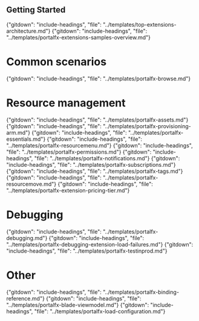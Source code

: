 
##  Getting Started

<!-- TODO:  Remove links to documents that are located in the master index or are otherwise known.  
In the meantime, some gitdown includes are commented out for npm run docs.
-->

{"gitdown": "include-headings", "file": "../templates/top-extensions-architecture.md"}
{"gitdown": "include-headings", "file": "../templates/portalfx-extensions-samples-overview.md"}

# Common scenarios
{"gitdown": "include-headings", "file": "../templates/portalfx-browse.md"}
<!--
gitdown": "include-headings", "file": "../templates/portalfx-create.md"}


# Basic Concepts  
gitdown": "include-headings", "file": "../templates/portalfx-ui-concepts.md"}
gitdown": "include-headings", "file": "../templates/portalfx-no-pdl-programming.md"}
gitdown": "include-headings", "file": "../templates/portalfx-parts.md"}
gitdown": "include-headings", "file": "../templates/portalfx-blades.md"}
gitdown": "include-headings", "file": "../templates/portalfx-controls.md"}
gitdown": "include-headings", "file": "../templates/portalfx-controls-monitor-chart.md"}

# Authentication
gitdown": "include-headings", "file": "../templates/portalfx-authentication.md"}
gitdown": "include-headings", "file": "../templates/portalfx-data.md"}
gitdown": "include-headings", "file": "../templates/portalfx-parameter-collection-overview.md"}
gitdown": "include-headings", "file": "../templates/portalfx-provisioning-arm.md"}
-->

# Resource management
{"gitdown": "include-headings", "file": "../templates/portalfx-assets.md"}
{"gitdown": "include-headings", "file": "../templates/portalfx-provisioning-arm.md"}
{"gitdown": "include-headings", "file": "../templates/portalfx-essentials.md"}
{"gitdown": "include-headings", "file": "../templates/portalfx-resourcemenu.md"}
{"gitdown": "include-headings", "file": "../templates/portalfx-permissions.md"}
{"gitdown": "include-headings", "file": "../templates/portalfx-notifications.md"}
{"gitdown": "include-headings", "file": "../templates/portalfx-subscriptions.md"}
{"gitdown": "include-headings", "file": "../templates/portalfx-tags.md"}
{"gitdown": "include-headings", "file": "../templates/portalfx-resourcemove.md"}
{"gitdown": "include-headings", "file": "../templates/portalfx-extension-pricing-tier.md"}

# Debugging
{"gitdown": "include-headings", "file": "../templates/portalfx-debugging.md"}
{"gitdown": "include-headings", "file": "../templates/portalfx-debugging-extension-load-failures.md"}
{"gitdown": "include-headings", "file": "../templates/portalfx-testinprod.md"}

# Other
{"gitdown": "include-headings", "file": "../templates/portalfx-binding-reference.md"}
{"gitdown": "include-headings", "file": "../templates/portalfx-blade-viewmodel.md"}
{"gitdown": "include-headings", "file": "../templates/portalfx-load-configuration.md"}
